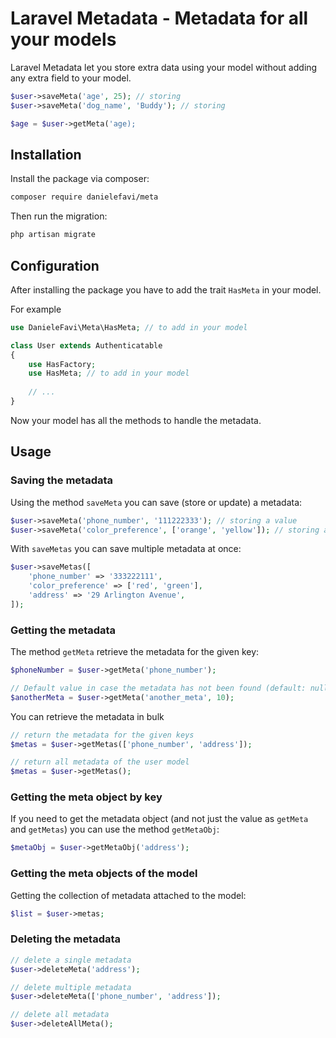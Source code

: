 # Laravel Metadata - Metadata for all your models

Laravel Metadata let you store extra data using your model without adding any extra field to your model.

```php
$user->saveMeta('age', 25); // storing
$user->saveMeta('dog_name', 'Buddy'); // storing

$age = $user->getMeta('age);
```

## Installation

Install the package via composer:

```sh
composer require danielefavi/meta
```

Then run the migration:

```sh
php artisan migrate
```

## Configuration

After installing the package you have to add the trait `HasMeta` in your model.

For example 

```php
use DanieleFavi\Meta\HasMeta; // to add in your model

class User extends Authenticatable
{
    use HasFactory;
    use HasMeta; // to add in your model
    
    // ...
}
```

Now your model has all the methods to handle the metadata.

## Usage

### Saving the metadata

Using the method `saveMeta` you can save (store or update) a metadata:

```php
$user->saveMeta('phone_number', '111222333'); // storing a value
$user->saveMeta('color_preference', ['orange', 'yellow']); // storing an array
```

With `saveMetas` you can save multiple metadata at once:

```php
$user->saveMetas([
    'phone_number' => '333222111',
    'color_preference' => ['red', 'green'],
    'address' => '29 Arlington Avenue',
]);
```

### Getting the metadata

The method `getMeta` retrieve the metadata for the given key:

```php
$phoneNumber = $user->getMeta('phone_number');

// Default value in case the metadata has not been found (default: null)
$anotherMeta = $user->getMeta('another_meta', 10);
```

You can retrieve the metadata in bulk 

```php
// return the metadata for the given keys
$metas = $user->getMetas(['phone_number', 'address']);

// return all metadata of the user model
$metas = $user->getMetas();
```

### Getting the meta object by key

If you need to get the metadata object (and not just the value as `getMeta` and `getMetas`) you can use the method `getMetaObj`:

```php
$metaObj = $user->getMetaObj('address');
```

### Getting the meta objects of the model

Getting the collection of metadata attached to the model:

```php
$list = $user->metas;
```

### Deleting the metadata

```php
// delete a single metadata
$user->deleteMeta('address');

// delete multiple metadata
$user->deleteMeta(['phone_number', 'address']);

// delete all metadata
$user->deleteAllMeta();
```